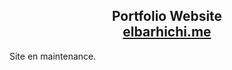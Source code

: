 <h2 align="center">
  Portfolio Website<br/>
  <a href="https://elbarhichi.me/" target="_blank">elbarhichi.me</a>
</h2>


Site en maintenance.
